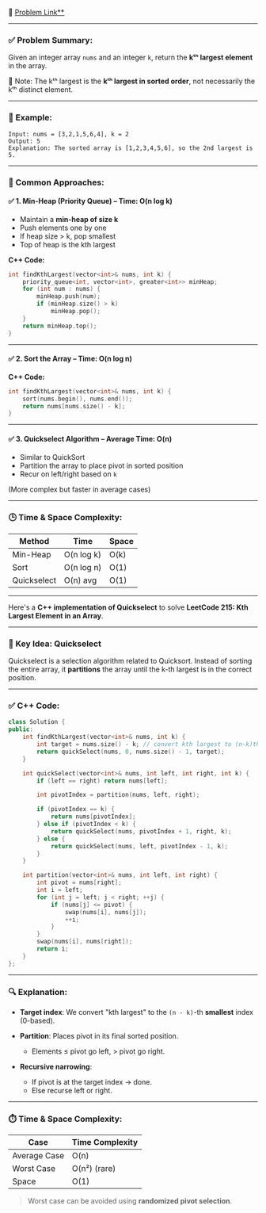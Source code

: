 🔗 [Problem Link\*\*](https://leetcode.com/problems/kth-largest-element-in-an-array/description/)

---

### ✅ Problem Summary:

Given an integer array `nums` and an integer `k`, return the **kᵗʰ largest element** in the array.

📌 Note: The kᵗʰ largest is the **kᵗʰ largest in sorted order**, not necessarily the kᵗʰ distinct element.

---

### 🧠 Example:

```text
Input: nums = [3,2,1,5,6,4], k = 2
Output: 5
Explanation: The sorted array is [1,2,3,4,5,6], so the 2nd largest is 5.
```

---

### 🧩 Common Approaches:

#### ✅ 1. **Min-Heap (Priority Queue)** – Time: O(n log k)

* Maintain a **min-heap of size k**
* Push elements one by one
* If heap size > k, pop smallest
* Top of heap is the kth largest

**C++ Code:**

```cpp
int findKthLargest(vector<int>& nums, int k) {
    priority_queue<int, vector<int>, greater<int>> minHeap;
    for (int num : nums) {
        minHeap.push(num);
        if (minHeap.size() > k)
            minHeap.pop();
    }
    return minHeap.top();
}
```

---

#### ✅ 2. **Sort the Array** – Time: O(n log n)

**C++ Code:**

```cpp
int findKthLargest(vector<int>& nums, int k) {
    sort(nums.begin(), nums.end());
    return nums[nums.size() - k];
}
```

---

#### ✅ 3. **Quickselect Algorithm** – Average Time: O(n)

* Similar to QuickSort
* Partition the array to place pivot in sorted position
* Recur on left/right based on `k`

(More complex but faster in average cases)

---

### 🕒 Time & Space Complexity:

| Method      | Time       | Space |
| ----------- | ---------- | ----- |
| Min-Heap    | O(n log k) | O(k)  |
| Sort        | O(n log n) | O(1)  |
| Quickselect | O(n) avg   | O(1)  |

---

Here's a **C++ implementation of Quickselect** to solve **LeetCode 215: Kth Largest Element in an Array**.

---

### 🧠 Key Idea: Quickselect

Quickselect is a selection algorithm related to Quicksort.
Instead of sorting the entire array, it **partitions** the array until the k-th largest is in the correct position.

---

### ✅ C++ Code:

```cpp
class Solution {
public:
    int findKthLargest(vector<int>& nums, int k) {
        int target = nums.size() - k; // convert kth largest to (n-k)th smallest
        return quickSelect(nums, 0, nums.size() - 1, target);
    }

    int quickSelect(vector<int>& nums, int left, int right, int k) {
        if (left == right) return nums[left];

        int pivotIndex = partition(nums, left, right);

        if (pivotIndex == k) {
            return nums[pivotIndex];
        } else if (pivotIndex < k) {
            return quickSelect(nums, pivotIndex + 1, right, k);
        } else {
            return quickSelect(nums, left, pivotIndex - 1, k);
        }
    }

    int partition(vector<int>& nums, int left, int right) {
        int pivot = nums[right];
        int i = left;
        for (int j = left; j < right; ++j) {
            if (nums[j] <= pivot) {
                swap(nums[i], nums[j]);
                ++i;
            }
        }
        swap(nums[i], nums[right]);
        return i;
    }
};
```

---

### 🔍 Explanation:

* **Target index**: We convert "kth largest" to the `(n - k)`-th **smallest** index (0-based).
* **Partition**: Places pivot in its final sorted position.

  * Elements ≤ pivot go left, > pivot go right.
* **Recursive narrowing**:

  * If pivot is at the target index → done.
  * Else recurse left or right.

---

### ⏱️ Time & Space Complexity:

| Case         | Time Complexity |
| ------------ | --------------- |
| Average Case | O(n)            |
| Worst Case   | O(n²) (rare)    |
| Space        | O(1)            |

> Worst case can be avoided using **randomized pivot selection**.
